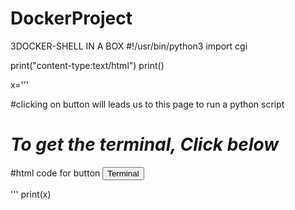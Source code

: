 # DockerProject
3DOCKER-SHELL IN A BOX
#!/usr/bin/python3
import cgi

print("content-type:text/html")
print()

x='''
<form action="daaku.py" target="_blank">   #clicking on button will leads us to this page to run a python script
<h1><i> To get the terminal, Click below</i></h1> #html code for button
<button type="submit" value="Terminal">Terminal</button>
</form>
'''
print(x)
